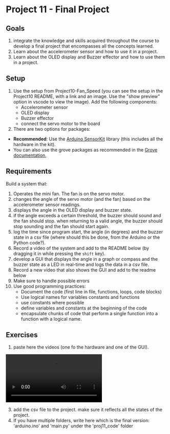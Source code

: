 # Project 11 - Final Project 

## Goals
1. integrate the knowledge and skills acquired throughout the course to develop a final project that encompasses all the concepts learned.
2. Learn about the accelerometer sensor and how to use it in a project.
3. Learn about the OLED display and Buzzer effector and how to use them in a project.

## Setup
1. Use the setup from Project10-Fan_Speed (you can see the setup in the Project10 README, with a link and an image. Use the "show preview" option in vscode to view the image). Add the following components:
    - Accelerometer sensor
    - OLED display
    - Buzzer effector
    - connect the servo motor to the board
2. There are two options for packages:  
- **Recommended**: Use the [Arduino SensorKit](https://sensorkit.arduino.cc/) library (this includes all the hardware in the kit).
- You can also use the grove packages as recommended in the [Grove documentation](https://wiki.seeedstudio.com/Grove-Beginner-Kit-For-Arduino/#hardware-overview),

## Requirements
Build a system that: 
1. Operates the mini fan. The fan is on the servo motor.
1. changes the angle of the servo motor (and the fan) based on the accelerometer sensor readings.
2. displays the angle in the OLED display and buzzer state.
3. if the angle exceeds a certain threshold, the buzzer should sound and the fan should stop. when returning to a valid angle, the buzzer should stop sounding and the fan should start again.
4. log the time since program start, the angle (in degrees) and the buzzer state in a csv file (where should this be done, from the Arduino or the Python code?).
4. Record a video of the system and add to the README below (by dragging it in while pressing the `shift` key).
5. develop a GUI that displays the angle in a graph or compass and the buzzer state as a LED in real-time and logs the data in a csv file.
6. Record a new video that also shows the GUI and add to the readme below
7. Make sure to handle possible errors
8. Use good programming practices:
    - Document the code (first line in file, functions, loops, code blocks)
    - Use logical names for variables constants and functions
    - use constants where possible
    - define variables and constants at the beginning of the code
    - encapsulate chunks of code that perform a single function into a function with a logical name.

## Exercises
1. paste here the videos (one fo the hardware and one of the GUI).

<video controls src="1000289390.mp4" title="Title"></video>

3. add the csv file to the project. make sure it reflects all the states of the project.
5. If you have multiple folders, write here which is the final version: 
    'arduino.ino' and 'main.py' under the 'proj11_code' folder